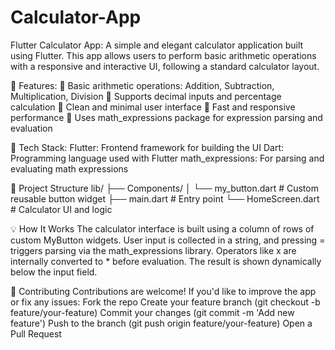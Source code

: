 # Calculator-App
Flutter Calculator App:
A simple and elegant calculator application built using Flutter. This app allows users to perform basic arithmetic operations with a responsive and interactive UI, following a standard calculator layout.

📱 Features:
🧠 Basic arithmetic operations: Addition, Subtraction, Multiplication, Division
🔢 Supports decimal inputs and percentage calculation
🎨 Clean and minimal user interface
🚀 Fast and responsive performance
🧩 Uses math_expressions package for expression parsing and evaluation

🔧 Tech Stack:
Flutter: Frontend framework for building the UI
Dart: Programming language used with Flutter
math_expressions: For parsing and evaluating math expressions

🧩 Project Structure
lib/
├── Components/
│   └── my_button.dart       # Custom reusable button widget
├── main.dart                # Entry point
└── HomeScreen.dart          # Calculator UI and logic

💡 How It Works
The calculator interface is built using a column of rows of custom MyButton widgets.
User input is collected in a string, and pressing = triggers parsing via the math_expressions library.
Operators like x are internally converted to * before evaluation.
The result is shown dynamically below the input field.

🙌 Contributing
Contributions are welcome! If you'd like to improve the app or fix any issues:
Fork the repo
Create your feature branch (git checkout -b feature/your-feature)
Commit your changes (git commit -m 'Add new feature')
Push to the branch (git push origin feature/your-feature)
Open a Pull Request




